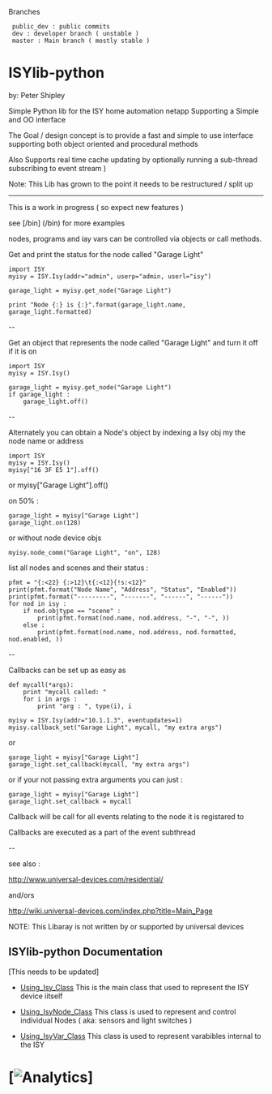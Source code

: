 

Branches
 
     public_dev : public commits
     dev : developer branch ( unstable )
     master : Main branch ( mostly stable )

ISYlib-python
=============

by: Peter Shipley

Simple Python lib for the ISY home automation netapp Supporting a Simple and OO interface


The Goal / design concept is to provide a fast and simple to use interface
supporting both object oriented and procedural methods

Also Supports real time cache updating by optionally running a sub-thread subscribing to event stream )


Note:
    This Lib has grown to the point it needs to be restructured / split up

----

This is a work in progress ( so expect new features )

see [/bin]  (/bin) for more examples

nodes, programs and iay  vars can be controlled via objects or call methods.

Get and print the status for the node called "Garage Light"

    import ISY
    myisy = ISY.Isy(addr="admin", userp="admin, userl="isy")

    garage_light = myisy.get_node("Garage Light")

    print "Node {:} is {:}".format(garage_light.name, garage_light.formatted)


--

Get an object that represents the node called "Garage Light"
and turn it off if it is on

    import ISY
    myisy = ISY.Isy()

    garage_light = myisy.get_node("Garage Light")
    if garage_light :
        garage_light.off()


--

Alternately you can obtain a Node's object by indexing
a Isy obj my the node name or address

    import ISY
    myisy = ISY.Isy()
    myisy["16 3F E5 1"].off()
or
    myisy["Garage Light"].off()


on 50% :

    garage_light = myisy["Garage Light"]
    garage_light.on(128)

or without node device objs

    myisy.node_comm("Garage Light", "on", 128)

list all nodes and scenes and their status :

    pfmt = "{:<22} {:>12}\t{:<12}{!s:<12}"
    print(pfmt.format("Node Name", "Address", "Status", "Enabled"))
    print(pfmt.format("---------", "-------", "------", "------"))
    for nod in isy :
        if nod.objtype == "scene" :
            print(pfmt.format(nod.name, nod.address, "-", "-", ))
        else :
            print(pfmt.format(nod.name, nod.address, nod.formatted, nod.enabled, ))


--

Callbacks can be set up as easy as

    def mycall(*args):
        print "mycall called: "
        for i in args :
            print "arg : ", type(i), i

    myisy = ISY.Isy(addr="10.1.1.3", eventupdates=1)
    myisy.callback_set("Garage Light", mycall, "my extra args")

or

    garage_light = myisy["Garage Light"]
    garage_light.set_callback(mycall, "my extra args")

or if your not passing extra arguments you can just :

    garage_light = myisy["Garage Light"]
    garage_light.set_callback = mycall

Callback will be call for all events relating to the node it is registared to

Callbacks are executed as a part of the event subthread 

--

see also :

http://www.universal-devices.com/residential/

and/ors

http://wiki.universal-devices.com/index.php?title=Main_Page

NOTE: This Libaray is not written by or supported by universal devices




ISYlib-python Documentation
---------------------------
[This needs to be updated]

* [Using_Isy_Class](/docs/Using_Isy_Class.txt) This is the main class that used to represent the ISY device iitself

* [Using_IsyNode_Class](/docs/Using_IsyNode_Class.txt) This class is used to represent and control individual Nodes ( aka: sensors and light switches ) 

* [Using_IsyVar_Class](/docs/Using_IsyVar_Class.txt) This class is used to represent varabibles internal to the ISY

[![Analytics](https://ga-beacon.appspot.com/UA-63572697-1/evilpete/isylib)]
=======

